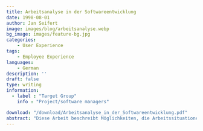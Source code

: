 ```yaml
---
title: Arbeitsanalyse in der Softwareentwicklung
date: 1998-08-01
author: Jan Seifert
image: images/blog/arbeitsanalyse.webp
bg_image: images/feature-bg.jpg
categories:
    - User Experience
tags:
    - Employee Experience
languages:
    - German
description: ''
draft: false
type: writing
information:
  - label : "Target Group"
    info : "Project/software managers"

download: "/download/Arbeitsanalyse_in_der_Softwareentwicklung.pdf"
abstract: "Diese Arbeit beschreibt Möglichkeiten, die Arbeitssituationen an Computerarbeitsplätzen zu analysieren. Dabei geht sie über die reine Usability hinaus. Sie betrachtet also weniger, inwiefern eine Software auf die Aufgabe zugeschnitten ist, sondern vielmehr die Qualität der Aufgaben an sich. Sie untertstützt bzw. erweitert allerdings auch die sogenannte Nutzungskontextanalyse aus der Usability ..."
---
```



